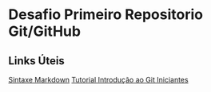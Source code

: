 # Desafio Primeiro Repositorio Git/GitHub
## Links Úteis
[Sintaxe Markdown](https://www.markdownguide.org/basic-syntax/)
[Tutorial Introdução ao Git Iniciantes](https://www.hostinger.com.br/tutoriais/tutorial-do-git-basics-introducao)
